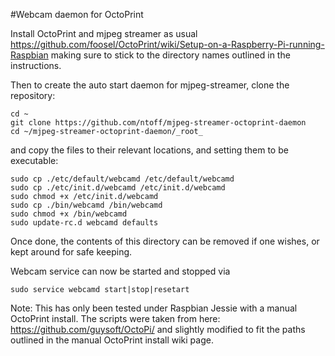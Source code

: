 #Webcam daemon for OctoPrint

Install OctoPrint and mjpeg streamer as usual https://github.com/foosel/OctoPrint/wiki/Setup-on-a-Raspberry-Pi-running-Raspbian making sure to stick to the directory names outlined in the instructions.

Then to create the auto start daemon for mjpeg-streamer, clone the repository:

    cd ~
    git clone https://github.com/ntoff/mjpeg-streamer-octoprint-daemon
    cd ~/mjpeg-streamer-octoprint-daemon/_root_
    
and copy the files to their relevant locations, and setting them to be executable:

    sudo cp ./etc/default/webcamd /etc/default/webcamd
    sudo cp ./etc/init.d/webcamd /etc/init.d/webcamd
    sudo chmod +x /etc/init.d/webcamd
    sudo cp ./bin/webcamd /bin/webcamd
    sudo chmod +x /bin/webcamd
    sudo update-rc.d webcamd defaults
    
Once done, the contents of this directory can be removed if one wishes, or kept around for safe keeping.

Webcam service can now be started and stopped via 

    sudo service webcamd start|stop|resetart

Note: This has only been tested under Raspbian Jessie with a manual OctoPrint install. The scripts were taken from here: https://github.com/guysoft/OctoPi/ and slightly modified to fit the paths outlined in the manual OctoPrint install wiki page.
